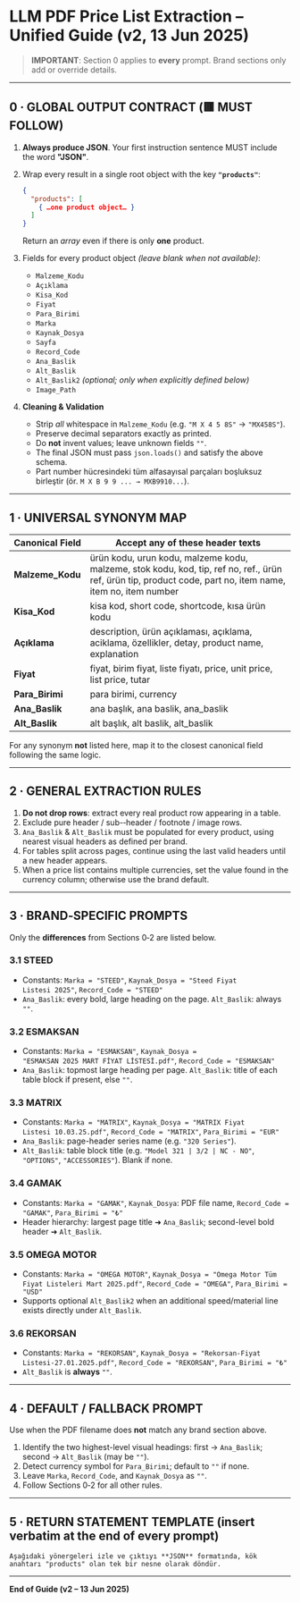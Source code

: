 # LLM PDF Price List Extraction – Unified Guide (v2, 13 Jun 2025)

> **IMPORTANT**: Section 0 applies to **every** prompt. Brand sections only add or override details.

---

## 0 · GLOBAL OUTPUT CONTRACT  \(🟥 MUST FOLLOW\)

1. **Always produce JSON**. Your first instruction sentence MUST include the word **"JSON"**.
2. Wrap every result in a single root object with the key **`"products"`**:

   ```json
   {
     "products": [
       { …one product object… }
     ]
   }
   ```

   Return an *array* even if there is only **one** product.
3. Fields for every product object *(leave blank when not available)*:

   * `Malzeme_Kodu`
   * `Açıklama`
   * `Kisa_Kod`
   * `Fiyat`
   * `Para_Birimi`
   * `Marka`
   * `Kaynak_Dosya`
   * `Sayfa`
   * `Record_Code`
   * `Ana_Baslik`
   * `Alt_Baslik`
   * `Alt_Baslik2` *(optional; only when explicitly defined below)*
   * `Image_Path`
4. **Cleaning & Validation**

   * Strip *all* whitespace in `Malzeme_Kodu` \(e.g. `"M X 4 5 8S"` → `"MX458S"`\).
   * Preserve decimal separators exactly as printed.
   * Do **not** invent values; leave unknown fields `""`.
   * The final JSON must pass `json.loads()` and satisfy the above schema.
   * Part number hücresindeki tüm alfasayısal parçaları boşluksuz birleştir (ör. `M X B 9 9 ... → MXB9910...`).

---

## 1 · UNIVERSAL SYNONYM MAP

| Canonical Field   | Accept any of these header texts                                                                                                                           |
| ----------------- | ---------------------------------------------------------------------------------------------------------------------------------------------------------- |
| **Malzeme\_Kodu** | ürün kodu, urun kodu, malzeme kodu, malzeme, stok kodu, kod, tip, ref no, ref., ürün ref, ürün tip, product code, part no, item name, item no, item number |
| **Kisa\_Kod**     | kisa kod, short code, shortcode, kısa ürün kodu                                                                                                            |
| **Açıklama**      | description, ürün açıklaması, açıklama, aciklama, özellikler, detay, product name, explanation                                                             |
| **Fiyat**         | fiyat, birim fiyat, liste fiyatı, price, unit price, list price, tutar                                                                                     |
| **Para\_Birimi**  | para birimi, currency                                                                                                                                      |
| **Ana\_Baslik**   | ana başlık, ana baslik, ana\_baslik                                                                                                                        |
| **Alt\_Baslik**   | alt başlık, alt baslik, alt\_baslik                                                                                                                        |

For any synonym **not** listed here, map it to the closest canonical field following the same logic.

---

## 2 · GENERAL EXTRACTION RULES

1. **Do not drop rows**: extract every real product row appearing in a table.
2. Exclude pure header / sub-‑header / footnote / image rows.
3. `Ana_Baslik` & `Alt_Baslik` must be populated for every product, using nearest visual headers as defined per brand.
4. For tables split across pages, continue using the last valid headers until a new header appears.
5. When a price list contains multiple currencies, set the value found in the currency column; otherwise use the brand default.

---

## 3 · BRAND‑SPECIFIC PROMPTS

Only the **differences** from Sections 0‑2 are listed below.

### 3.1 STEED

* Constants: `Marka = "STEED"`, `Kaynak_Dosya = "Steed Fiyat Listesi 2025"`, `Record_Code = "STEED"`
* `Ana_Baslik`: every bold, large heading on the page.
  `Alt_Baslik`: always `""`.

### 3.2 ESMAKSAN

* Constants: `Marka = "ESMAKSAN"`, `Kaynak_Dosya = "ESMAKSAN 2025 MART FİYAT LİSTESİ.pdf"`, `Record_Code = "ESMAKSAN"`
* `Ana_Baslik`: topmost large heading per page.
  `Alt_Baslik`: title of each table block if present, else `""`.

### 3.3 MATRIX

* Constants: `Marka = "MATRIX"`, `Kaynak_Dosya = "MATRIX Fiyat Listesi 10.03.25.pdf"`, `Record_Code = "MATRIX"`, `Para_Birimi = "EUR"`
* `Ana_Baslik`: page-header series name (e.g. `"320 Series"`).
* `Alt_Baslik`: table block title (e.g. `"Model 321 | 3/2 | NC - NO"`, `"OPTIONS"`, `"ACCESSORIES"`). Blank if none.

### 3.4 GAMAK

* Constants: `Marka = "GAMAK"`, `Kaynak_Dosya`: PDF file name, `Record_Code = "GAMAK"`, `Para_Birimi = "₺"`
* Header hierarchy: largest page title ➜ `Ana_Baslik`; second-level bold header ➜ `Alt_Baslik`.

### 3.5 OMEGA MOTOR

* Constants: `Marka = "OMEGA MOTOR"`, `Kaynak_Dosya = "Omega Motor Tüm Fiyat Listeleri Mart 2025.pdf"`, `Record_Code = "OMEGA"`, `Para_Birimi = "USD"`
* Supports optional `Alt_Baslik2` when an additional speed/material line exists directly under `Alt_Baslik`.

### 3.6 REKORSAN

* Constants: `Marka = "REKORSAN"`, `Kaynak_Dosya = "Rekorsan-Fiyat Listesi-27.01.2025.pdf"`, `Record_Code = "REKORSAN"`, `Para_Birimi = "₺"`
* `Alt_Baslik` is **always** `""`.

---

## 4 · DEFAULT / FALLBACK PROMPT

Use when the PDF filename does **not** match any brand section above.

1. Identify the two highest-level visual headings: first → `Ana_Baslik`; second → `Alt_Baslik` (may be `""`).
2. Detect currency symbol for `Para_Birimi`; default to `""` if none.
3. Leave `Marka`, `Record_Code`, and `Kaynak_Dosya` as `""`.
4. Follow Sections 0‑2 for all other rules.

---

## 5 · RETURN STATEMENT TEMPLATE (insert verbatim at the end of every prompt)

```
Aşağıdaki yönergeleri izle ve çıktıyı **JSON** formatında, kök anahtarı "products" olan tek bir nesne olarak döndür.
```

---

**End of Guide (v2 – 13 Jun 2025)**
